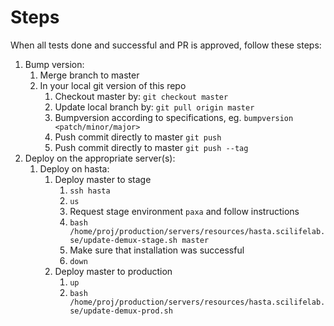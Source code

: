 # Steps

When all tests done and successful and PR is approved, follow these steps:

1. Bump version:
    1. Merge branch to master
    1. In your local git version of this repo
        1. Checkout master by: `git checkout master`
        1. Update local branch by: `git pull origin master`
        1. Bumpversion according to specifications, eg. `bumpversion <patch/minor/major>`
        1. Push commit directly to master `git push`
        1. Push commit directly to master `git push --tag`
1. Deploy on the appropriate server(s):
    1. Deploy on hasta:
        1. Deploy master to stage
            1. `ssh hasta`
            1. `us`
            1. Request stage environment `paxa` and follow instructions
            1. `bash /home/proj/production/servers/resources/hasta.scilifelab.se/update-demux-stage.sh master`
            1. Make sure that installation was successful
            1. `down`
        1. Deploy master to production
            1. `up`
            1. `bash /home/proj/production/servers/resources/hasta.scilifelab.se/update-demux-prod.sh`
